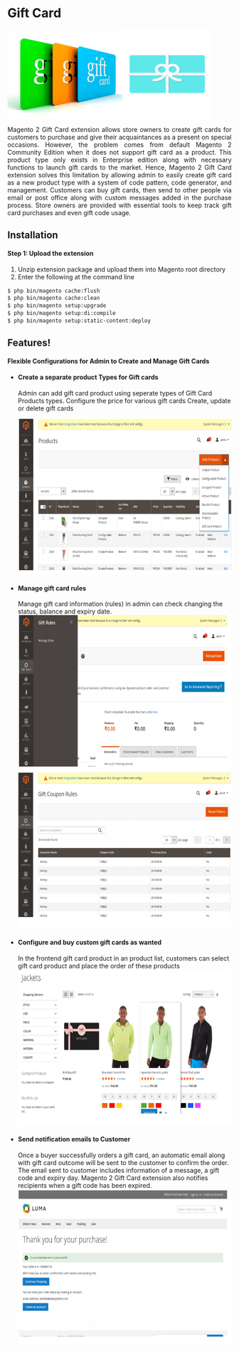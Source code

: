 # Gift Card
<img src ="https://github.com/nishadjadhav/GiftCard/blob/master/gift4.jpeg"/><img src="https://github.com/nishadjadhav/GiftCard/blob/master/giftcard.jpg" height=200 width=200/>


<p align="justify"> Magento 2 Gift Card extension allows store owners to create gift cards for customers to purchase and give their acquaintances as a present on special occasions. However, the problem comes from default Magento 2 Community Edition when it does not support gift card as a product. This product type only exists in Enterprise edition along with necessary functions to launch gift cards to the market. Hence, Magento 2 Gift Card extension solves this limitation by allowing admin to easily create gift card as a new product type with a system of code pattern, code generator, and management. Customers can buy gift cards, then send to other people via email or post office along with custom messages added in the purchase process. Store owners are provided with essential tools to keep track gift card purchases and even gift code usage.</p>

## Installation
#### Step 1: Upload the extension

1) Unzip extension package and upload them into Magento root directory
2) Enter the following at the command line

```sh
$ php bin/magento cache:flush
$ php bin/magento cache:clean
$ php bin/magento setup:upgrade
$ php bin/magento setup:di:compile
$ php bin/magento setup:static-content:deploy

```

## Features!
#### Flexible Configurations for Admin to Create and Manage Gift Cards
- #### Create a separate product Types for Gift cards
  Admin can add gift card product using seperate types of Gift Card Products types. Configure the price for various gift cards
Create, update or delete gift cards
  </br>	

  <img src="https://github.com/nishadjadhav/GiftCard/blob/master/Screenshot3.png" height="350" width="700">
  
- #### Manage gift card rules
  Manage gift card information (rules) in admin can check changing the status, balance and expiry date.
  </br>
  <img src="https://github.com/nishadjadhav/GiftCard/blob/master/Screenshot13.png" height="350" width="700">
  <img src="https://github.com/nishadjadhav/GiftCard/blob/master/Screenshot14.png" height="350" width="700">

- #### Configure and buy custom gift cards as wanted
  In the frontend gift card product in an product list, customers can select gift card product and place the order of these products
  </br>
  <img src="https://github.com/nishadjadhav/GiftCard/blob/master/Screenshot5.png" height="350" width="700">

- #### Send notification emails to Customer
  Once a buyer successfully orders a gift card, an automatic email along with gift card outcome will be sent to the customer   to confirm the order. The email sent to customer includes information of a message, a gift code and expiry day. Magento 2     Gift Card extension also notifies recipients when a gift code has been expired.
  <img src="https://github.com/nishadjadhav/GiftCard/blob/master/Screenshot9.png" height="350" width="700">

